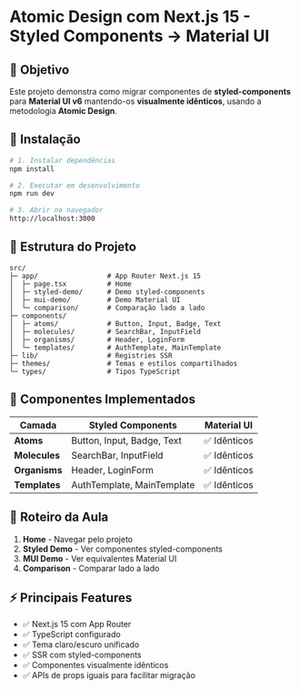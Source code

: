 # Atomic Design com Next.js 15 - Styled Components → Material UI

## 🎯 Objetivo
Este projeto demonstra como migrar componentes de **styled-components** para **Material UI v6** mantendo-os **visualmente idênticos**, usando a metodologia **Atomic Design**.

## 🚀 Instalação

```bash
# 1. Instalar dependências
npm install

# 2. Executar em desenvolvimento
npm run dev

# 3. Abrir no navegador
http://localhost:3000
```

## 📁 Estrutura do Projeto

```
src/
├─ app/                 # App Router Next.js 15
│  ├─ page.tsx          # Home
│  ├─ styled-demo/      # Demo styled-components
│  ├─ mui-demo/         # Demo Material UI  
│  └─ comparison/       # Comparação lado a lado
├─ components/
│  ├─ atoms/            # Button, Input, Badge, Text
│  ├─ molecules/        # SearchBar, InputField
│  ├─ organisms/        # Header, LoginForm
│  └─ templates/        # AuthTemplate, MainTemplate
├─ lib/                 # Registries SSR
├─ themes/              # Temas e estilos compartilhados
└─ types/               # Tipos TypeScript
```

## 🎨 Componentes Implementados

| Camada | Styled Components | Material UI |
|--------|------------------|-------------|
| **Atoms** | Button, Input, Badge, Text | ✅ Idênticos |
| **Molecules** | SearchBar, InputField | ✅ Idênticos |
| **Organisms** | Header, LoginForm | ✅ Idênticos |
| **Templates** | AuthTemplate, MainTemplate | ✅ Idênticos |

## 🔄 Roteiro da Aula

1. **Home** - Navegar pelo projeto
2. **Styled Demo** - Ver componentes styled-components
3. **MUI Demo** - Ver equivalentes Material UI
4. **Comparison** - Comparar lado a lado

## ⚡ Principais Features

- ✅ Next.js 15 com App Router
- ✅ TypeScript configurado
- ✅ Tema claro/escuro unificado
- ✅ SSR com styled-components
- ✅ Componentes visualmente idênticos
- ✅ APIs de props iguais para facilitar migração
